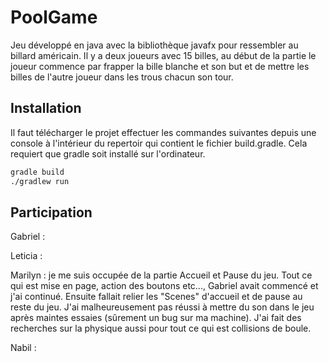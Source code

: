 # PoolGame

Jeu développé en java avec la bibliothèque javafx pour ressembler au billard américain.
Il y a deux joueurs avec 15 billes, au  début de la partie le joueur commence par frapper la 
bille blanche et son but et de mettre les billes de l'autre joueur dans les trous chacun son tour.

## Installation

Il faut télécharger le projet effectuer les commandes suivantes depuis une console
à l'intérieur du repertoir qui contient le fichier build.gradle. Cela requiert que gradle
soit installé sur l'ordinateur.

```bash
gradle build
./gradlew run
```

## Participation

Gabriel : 

Leticia :

Marilyn : je me suis occupée de la partie Accueil et Pause du jeu. Tout ce qui est mise en page, action des boutons etc..., Gabriel avait commencé et j'ai continué. Ensuite fallait relier les "Scenes" d'accueil et de pause au reste du jeu. J'ai malheureusement pas réussi à mettre du son dans le jeu après maintes essaies (sûrement un bug sur ma machine). J'ai fait des recherches sur la physique aussi pour tout ce qui est collisions de boule. 

Nabil :